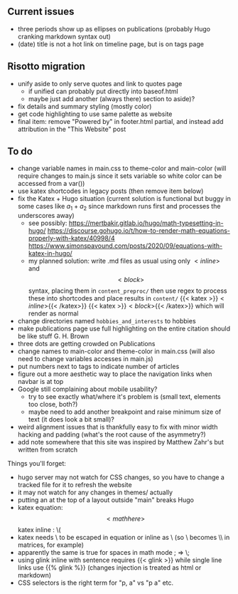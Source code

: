 ## Current issues
- three periods show up as ellipses on publications (probably Hugo
  cranking markdown syntax out)
- (date) title   is not a hot link on timeline page, but is on tags
  page
  
## Risotto migration
- unify aside to only serve quotes and link to quotes page
  - if unified can probably put directly into baseof.html
  - maybe just add another (always there) section to aside)?
- fix details and summary styling (mostly color)
- get code highlighting to use same palette as website
- final item: remove "Powered by" in footer.html partial, and instead add
  attribution in the "This Website" post

## To do
- change variable names in main.css to theme-color and main-color (will require
  changes to main.js since it sets variable so white color can be accessed from
  a var())
- use katex shortcodes in legacy posts (then remove item below)
- fix the Katex + Hugo situation (current solution is functional but buggy in some cases like $a_1 + a_2$ since markdown runs first and processes the underscores away)
  - see possibly: https://mertbakir.gitlab.io/hugo/math-typesetting-in-hugo/
                  https://discourse.gohugo.io/t/how-to-render-math-equations-properly-with-katex/40998/4
                  https://www.simonspavound.com/posts/2020/09/equations-with-katex-in-hugo/
  - my planned solution: write .md files as usual using only $<inline>$ and 
                         $$<block>$$ syntax, placing them in
                         `content_preproc/` then use regex to process
                         these into shortcodes and place results in `content/`
                         {{< katex >}}$<inline>${{< /katex>}}
                         {{< katex >}}$<block>${{< /katex>}}
                         which will render as normal
- change directories named `hobbies_and_interests` to hobbies
- make publications page use full highlighting on the entire citation
  should be like <a> stuff <span class="themecolor">G. H. Brown</span></a>
- three dots are getting crowded on Publications
- change names to main-color and theme-color in main.css (will also
  need to change variables accesses in main.js)
- put numbers next to tags to indicate number of articles
- figure out a more aesthetic way to place the navigation links when
  navbar is at top
- Google still complaining about mobile usability?
  - try to see exactly what/where it's problem is (small text,
    elements too close, both?)
  - maybe need to add another breakpoint and raise minimum size of
    text (it does look a bit small)?
- weird alignment issues that is thankfully easy to fix with minor
  width hacking and padding (what's the root cause of the asymmetry?)
- add note somewhere that this site was inspired by Matthew Zahr's
  but written from scratch

Things you'll forget:
- hugo server may not watch for CSS changes, so you have to change
  a tracked file for it to refresh the website
- it may not watch for any changes in themes/ actually
- putting an <!-- html comment --> at the top of a layout outside
  "main" breaks Hugo
- katex equation: $$  <math here> $$
  katex inline  : \\( <math here> \\)
- katex needs \ to be escaped in equation or inline as \\ (so \\
  becomes \\\\ in matrices, for example)
- apparently the same is true for spaces in math mode \; => \\;
- using glink inline with sentence requires {{< glink >}} while
  single line links use {{% glink %}} (changes injection is
  treated as html or markdown)
- CSS selectors is the right term for "p, a" vs "p a" etc.


 
